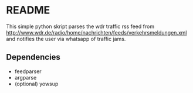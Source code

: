 # README #
This simple python skript parses the wdr traffic rss feed from http://www.wdr.de/radio/home/nachrichten/feeds/verkehrsmeldungen.xml and notifies the user via whatsapp of traffic jams.

## Dependencies ##
* feedparser
* argparse
* (optional) yowsup
